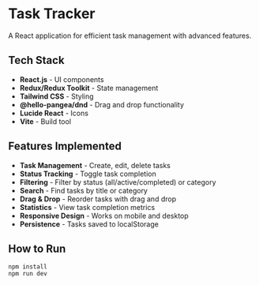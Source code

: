 # Task Tracker

A React application for efficient task management with advanced features.

## Tech Stack

- **React.js** - UI components
- **Redux/Redux Toolkit** - State management
- **Tailwind CSS** - Styling
- **@hello-pangea/dnd** - Drag and drop functionality
- **Lucide React** - Icons
- **Vite** - Build tool

## Features Implemented

- **Task Management** - Create, edit, delete tasks
- **Status Tracking** - Toggle task completion
- **Filtering** - Filter by status (all/active/completed) or category  
- **Search** - Find tasks by title or category
- **Drag & Drop** - Reorder tasks with drag and drop
- **Statistics** - View task completion metrics
- **Responsive Design** - Works on mobile and desktop
- **Persistence** - Tasks saved to localStorage

## How to Run

```
npm install
npm run dev
```
